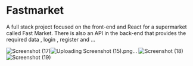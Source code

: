 # Fastmarket

A full stack project focused on the front-end and React for a supermarket called Fast
Market. There is also an API in the back-end that provides the required data , login , register and ...

![Screenshot (17)](https://github.com/mrn7900/fastmarket/assets/104623452/69b0e1f5-c2a1-42c9-a800-e436927e475e)![Uploading Screenshot (15).png…]()
![Screenshot (18)](https://github.com/mrn7900/fastmarket/assets/104623452/a188d34c-740b-4107-a3eb-d9d0eecf7f93)
![Screenshot (19)](https://github.com/mrn7900/fastmarket/assets/104623452/fdea2da3-28dd-43f0-8b5d-d526d8d9fd0a)

